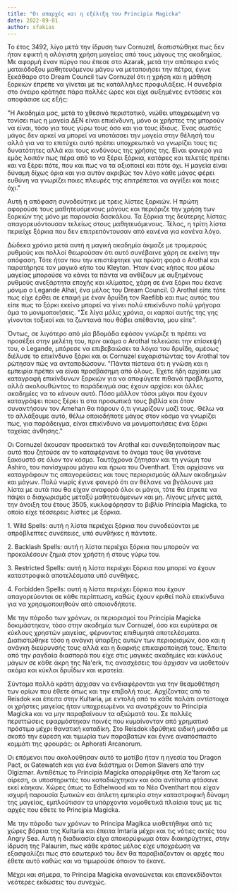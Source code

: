 ```yaml
---
title: "Οι απαρχές και η εξέλιξη του Principia Magicka"
date: 2022-09-01
author: sfakias
---
```


Το έτος 3492, λίγο μετά την ίδρυση των Cornuzel, διαπιστώθηκε πως δεν ήταν εφικτή η αλόγιστη χρήση μαγείας από τους μάγους της ακαδημίας. Με αφορμή έναν πύργο που έπεσε στo Azarak, μετά την απόπειρα ενός ματαιόδοξου μαθητευόμενου μάγου να μεταποιήσει την πέτρα, έγινε ξεκάθαρο στο Dream Council των Cornuzel ότι η χρήση και η μάθηση ξορκιών έπρεπε να γίνεται με τις κατάλληλες προφυλάξεις. Η συνεδρία στο όνειρο κράτησε πάρα πολλές ώρες και είχε αυξημένες εντάσεις και αποφάσισε ως εξής: 

"Η Ακαδημία μας, μετά το χθεσινό περιστατικό, νιώθει υποχρεωμένη να τονίσει
πως η μαγεία ΔΕΝ είναι επικίνδυνη, μόνο οι χρήστες της μπορούν να είναι, τόσο
για τους γύρω τους όσο και για τους ίδιους. Ένας σωστός μάγος δεν αρκεί να
μπορεί να υποτάσσει την μαγεία στην θέλησή του αλλά για να το επιτύχει αυτό
πρέπει υποχρεωτικά να γνωρίζει τους τις δυνατότητες αλλά και τους κινδύνους
της χρήσης της. Είναι φανερό για εμάς λοιπόν πως πέρα από το να ξέρει ξόρκια,
κατάρες και τελετές πρέπει και να ξέρει πότε, που και πως να τα αξιοποιεί και
πότε όχι. Η μαγεία είναι δύναμη δίχως όρια και για αυτόν ακριβώς τον λόγο κάθε
μάγος φέρει ευθύνη να γνωρίζει ποιες πλευρές της επιτρέπεται να αγγίξει και
ποιες όχι."

Αυτή η απόφαση συνοδεύτηκε με τρεις λίστες ξορκιών. Η πρώτη αφορούσε τους
μαθητευόμενους μάγους και περιόριζε την χρήση των ξορκιών της μόνο με παρουσία
δασκάλου. Τα ξόρκια της δεύτερης λίστας απαγορευόντουσαν τελείως στους
μαθητευόμενους. Τέλος, η τρίτη λίστα περιείχε ξόρκια που δεν επιτρεπόντουσαν
από κανένα για κανένα λόγο.

Δώδεκα χρόνια μετά αυτή η μαγική ακαδημία άκμαζε με τρομερούς ρυθμούς και
πολλοί θεωρούσαν ότι αυτό συνέβαινε χάρη σε εκείνη την απόφαση. Τότε ήταν που
την επιστέφτηκε για πρώτη φορά ο Arothal και παρατήρησε τον μαγικό κήπο του
Kleyton. Ήταν ένας κήπος που μέσω μαγείας μπορούσε να κάνει τα πάντα να
ανθίζουν με αυξημένους ρυθμούς ανεξάρτητα εποχής και κλίματος, χάρη σε ένα
ξόρκι που έκανε μόνιμο ο Legande Alhal, ένα μέλος του Dream Council. Ο Arothal
είπε τότε πως είχε έρθει σε επαφή με έναν δρυΐδη τον Raefibb και πως αυτός του
είπε πως το ξόρκι εκείνο μπορεί να γίνει πολύ επικίνδυνο πολύ γρήγορα άμα το
μονιμοποιήσεις. "Σε λίγα μόλις χρόνια, οι καρποί αυτής της γης γίνονται
τοξικοί και τα ζωντανά που θάβει απέθαντα, μου είπε".

Όντως, σε λιγότερο από μία βδομάδα εφόσον γνώριζε τι πρέπει να προσέξει στην
μελέτη του, πριν ακόμα ο Arothal τελειώσει την επίσκεψή του, ο Legande,
μπόρεσε να επιβεβαιώσει τα λόγια του δρυΐδη, αμέσως διέλυσε το επικίνδυνο
ξόρκι και οι Cornuzel ευχαριστώντας τον Arothal τον ρώτησαν πώς να
ανταποδώσουν. "Πάντα πίστευα ότι η γνώση και η εμπειρία πρέπει να είναι
προσβάσημη από όλους. Έχετε ήδη αρχίσει μια καταγραφή επικίνδυνων ξορκιών για
να αποφύγετε πιθανά προβλήματα, αλλά ακολουθώντας το παράδειγμά σας έχουν
αρχίσει και άλλες ακαδημίες να το κάνουν αυτό. Πόσο μάλλον τόσοι μάγοι που
έχουν καταγράψει ποιος ξέρει τι στα προσωπικά τους βιβλία και όταν συναντήσουν
τον Amehan θα πάρουν ό,τι γνωρίζουν μαζί τους. Θέλω να το αλλάξουμε αυτό, θέλω
οποιοδήποτε μάγος στον κόσμο να γνωρίζει πως, για παράδειγμα, είναι επικίνδυνο
να μονιμοποιήσεις ένα ξόρκι ταχείας άνθησης."

Οι Cornuzel άκουσαν προσεκτικά τον Arothal και συνειδητοποίησαν πως αυτό που
ζητούσε αν το καταφέρνανε το όνομα τους θα γινότανε ξακουστό σε όλον τον
κόσμο. Ταυτόχρονα ζήτησαν και τη γνώμη του Ashiro, του πανίσχυρου μάγου και
ήρωα του Oventhart. Έτσι αρχίσανε να καταγράφουν τις απαγορεύσεις και τους
περιορισμούς άλλων ακαδημιών και μάγων. Πολύ νωρίς έγινε φανερό ότι αν θέλανε
να βγάλουνε μια λίστα με αυτά που θα είχαν αναφορά όλοι οι μάγοι, τότε θα
έπρεπε να πάψει ο διαχωρισμός μεταξύ μαθητευόμενων και μη. Λίγους μήνες μετά,
την άνοιξη του έτους 3505, κυκλοφόρησαν το βιβλίο Principia Magicka, το οποίο
είχε τέσσερεις λίστες με ξόρκια.

1\. Wild Spells: αυτή η λίστα περιέχει ξόρκια που συνοδεύονται με απρόβλεπτες
συνέπειες, υπό συνθήκες ή πάντοτε.

2\. Backlash Spells: αυτή η λίστα περιέχει ξόρκια που μπορούν να προκαλέσουν
ζημιά στον χρήστη ή στους γύρω του.

3\. Restricted Spells: αυτή η λίστα περιέχει ξόρκια που μπορεί να έχουν
καταστροφικά αποτελέσματα υπό συνθήκες.

4\. Forbidden Spells: αυτή η λίστα περιέχει ξόρκια που έχουν απαγορεύονται σε
κάθε περίπτωση, καθώς έχουν κριθεί πολύ επικίνδυνα για να χρησιμοποιηθούν από
οποιονδήποτε.

Με την πάροδο των χρόνων, οι περιορισμοί του Principia Magicka δοκιμάστηκαν,
τόσο στην ακαδημία των Cornuzel, όσο και ευρύτερα σε κύκλους χρηστών μαγείας,
φέρνοντας επιθυμητά αποτελέσματα. Διαπιστώθηκε τόσο η ανάγκη ύπαρξης αυτών των
περιορισμών, όσο και η ανάγκη διεύρυνσής τους αλλά και η διαρκής
επικαιροποίησή τους. Έπειτα από την ραγδαία διασπορά που είχε στις μαγικές
ακαδημίες και κύκλους μάγων σε κάθε άκρη της Na'erk, τις ανασχέσεις του
άρχισαν να υιοθετούν ακόμα και κύκλοι δρυΐδων και ιερατεία.

Σύντομα πολλά κράτη άρχισαν να ενδιαφέρονται για την θεσμοθέτηση των ορίων που
έθετε όπως και την επιβολή τους. Αρχίζοντας από το  Reisdok και έπειτα στην
Kultaria, με εντολή από το κάθε παλάτι αντίστοιχα οι χρήστες μαγείας ήταν
υποχρεωμένοι να ανατρέχουν το Principia Magicka και να μην παραβαίνουν τα
αξιώματά του. Σε πολλές περιπτώσεις εφαρμόστηκαν ποινές που κυμαίνονταν από
χρηματικό πρόστιμο μέχρι θανατική καταδίκη. Στο Reisdok ιδρύθηκε ειδική μονάδα
με σκοπό την εύρεση και τιμωρία των παραβατών και έγινε αναπόσπαστο κομμάτι
της φρουράς: οι Aphorati Arcanorum.

Οι επόμενοι που ακολούθησαν αυτό το μοτίβο ήταν η ηγεσία του Dragon Pact, οι
Gatewatch και για ένα διάστημα οι Demon Slavers από την Olgizmar. Αντιθέτως το
Principia Magicka απορρίφθηκε στη Xe'farom ως αίρεση, οι υποστηρικτές του
καταδιώχτηκαν και όσα αντίτυπα φτάσανε εκεί κάηκαν. Χώρες όπως το Edhelwood
και το Νέο Oventhart που είχαν ισχυρή παρουσία ξωτικών και άπλετη εμπειρία
στην καταστροφική δύναμη της μαγείας, εμπλούτισαν τα υπάρχοντα νομοθετικά
πλαίσια τους με τις αρχές που έθετε το Principia Magicka.

Με την πάροδο των χρόνων το Principa Magikca υιοθετήθηκε από τις χώρες βόρεια
της Kultaria και έπειτα Imtaria μέχρι και τις νότιες ακτές του Angry Sea. Αυτή
η διαδικασία είχα αποκορύφωμα όταν διακηρύχτηκε, στην ίδρυση της Palaurim, πως
κάθε κράτος μέλος είχε υποχρέωση να εξασφαλίζει πως στο εσωτερικό του δεν θα
παραβιάζονταν οι αρχές που έθετε αυτό καθώς και να τιμωρούσε όποιον το έκανε.

Μέχρι και σήμερα, το  Principa Magicka ανανεώνεται και επανεκδίδονται νεότερες
εκδώσεις του  συνεχώς.

